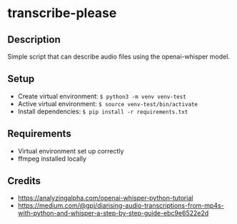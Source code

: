 # transcribe-please
## Description
Simple script that can describe audio files using the openai-whisper model.

## Setup
- Create virtual environment: ```$ python3 -m venv venv-test```
- Active virtual environment: ```$ source venv-test/bin/activate```
- Install dependencies: ```$ pip install -r requirements.txt```

## Requirements
- Virtual environment set up correctly
- ffmpeg installed locally

## Credits
- https://analyzingalpha.com/openai-whisper-python-tutorial
- https://medium.com/@gpj/diarising-audio-transcriptions-from-mp4s-with-python-and-whisper-a-step-by-step-guide-ebc9e6522e2d